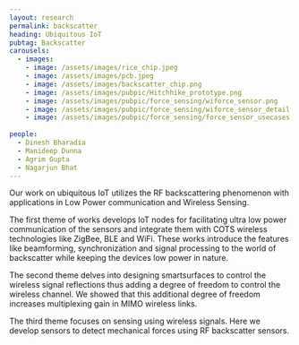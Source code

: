 ```yaml
---
layout: research
permalink: backscatter
heading: Ubiquitous IoT
pubtag: Backscatter
carousels:
  - images:
    - image: /assets/images/rice_chip.jpeg
    - image: /assets/images/pcb.jpeg
    - image: /assets/images/backscatter_chip.png
    - image: /assets/images/pubpic/Hitchhike_prototype.png
    - image: /assets/images/pubpic/force_sensing/wiforce_sensor.png
    - image: /assets/images/pubpic/force_sensing/wiforce_sensor_detail.png
    - image: /assets/images/pubpic/force_sensing/force_sensor_usecases.png
    
people:
  - Dinesh Bharadia
  - Manideep Dunna
  - Agrim Gupta
  - Nagarjun Bhat
---
```


Our work on ubiquitous IoT utilizes the RF backscattering phenomenon with applications in Low Power communication and Wireless Sensing.  

The first theme of works develops IoT nodes for facilitating ultra low power communication of the sensors and integrate them with COTS wireless technologies like ZigBee, BLE and WiFi. These works introduce the features like beamforming, synchronization and signal processing to the world of backscatter while keeping the devices low power in nature. 

The second theme delves into designing smartsurfaces to control the wireless signal reflections thus adding a degree of freedom to control the wireless channel. We showed that this additional degree of freedom increases multiplexing gain in MIMO wireless links.

The third theme focuses on sensing using wireless signals. Here we develop sensors to detect mechanical forces using RF backscatter sensors. 
